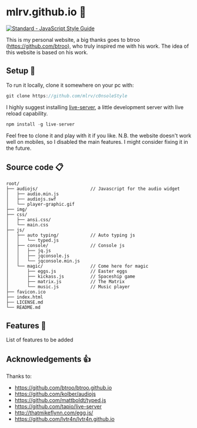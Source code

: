 # mlrv.github.io :space_invader:
[![Standard - JavaScript Style Guide](https://cdn.rawgit.com/feross/standard/master/badge.svg)](https://github.com/feross/standard)

This is my personal website, a big thanks goes to btroo (https://github.com/btroo), who truly inspired me with his work. The idea of this website is based on his work.

## Setup :wrench:
To run it locally, clone it somewhere on your pc with: 
```javascript
git clone https://github.com/mlrv/c0nsoleStyle
```
I highly suggest installing [live-server](https://github.com/tapio/live-server), a little development server with live reload capability.
```javascript
npm install -g live-server
```
Feel free to clone it and play with it if you like.
N.B. the website doesn't work well on mobiles, so I disabled the main features. I might consider fixing it in the future.

## Source code :clipboard:
```
root/
├── audiojs/                    // Javascript for the audio widget 
│   ├── audio.min.js       
│   ├── audiojs.swf       
│   └── player-graphic.gif        
├── img/                        
├── css/                  
│   ├── ansi.css/              
│   └── main.css          
├── js/             
│   ├── auto typing/            // Auto typing js
│   │   └── typed.js
│   ├── console/                // Console js
│   │   ├── jq.js
│   │   ├── jqconsole.js
│   │   └── jqconsole.min.js
│   └── magic/                  // Come here for magic
│       ├── eggs.js             // Easter eggs
│       ├── kickass.js          // Spaceship game
│       ├── matrix.js           // The Matrix
│       └── music.js            // Music player
├── favicon.ico             
├── index.html               
├── LICENSE.md 
└── README.md
```

## Features :book:
List of features to be added
## Acknowledgements :thumbsup:
Thanks to:
* https://github.com/btroo/btroo.github.io
* https://github.com/kolber/audiojs
* https://github.com/mattboldt/typed.js
* https://github.com/tapio/live-server
* http://thatmikeflynn.com/egg.js/
* https://github.com/lvtr4n/lvtr4n.github.io



 

